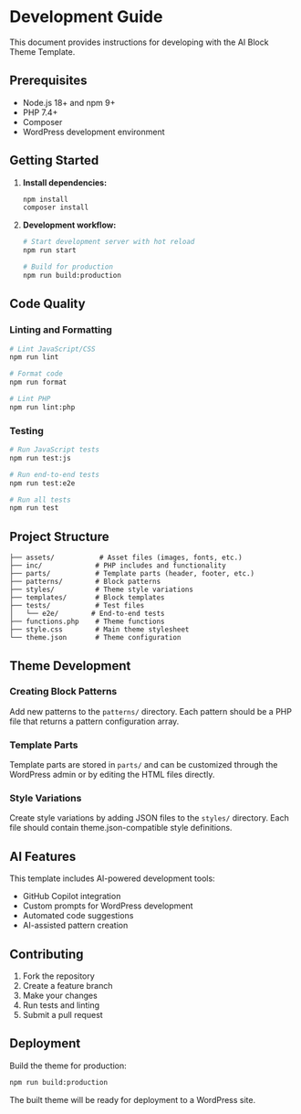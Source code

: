 # Development Guide

This document provides instructions for developing with the AI Block Theme Template.

## Prerequisites

- Node.js 18+ and npm 9+
- PHP 7.4+
- Composer
- WordPress development environment

## Getting Started

1. **Install dependencies:**
   ```bash
   npm install
   composer install
   ```

2. **Development workflow:**
   ```bash
   # Start development server with hot reload
   npm run start

   # Build for production
   npm run build:production
   ```

## Code Quality

### Linting and Formatting

```bash
# Lint JavaScript/CSS
npm run lint

# Format code
npm run format

# Lint PHP
npm run lint:php
```

### Testing

```bash
# Run JavaScript tests
npm run test:js

# Run end-to-end tests
npm run test:e2e

# Run all tests
npm run test
```

## Project Structure

```
├── assets/           # Asset files (images, fonts, etc.)
├── inc/             # PHP includes and functionality
├── parts/           # Template parts (header, footer, etc.)
├── patterns/        # Block patterns
├── styles/          # Theme style variations
├── templates/       # Block templates
├── tests/           # Test files
│   └── e2e/        # End-to-end tests
├── functions.php    # Theme functions
├── style.css        # Main theme stylesheet
└── theme.json       # Theme configuration
```

## Theme Development

### Creating Block Patterns

Add new patterns to the `patterns/` directory. Each pattern should be a PHP file that returns a pattern configuration array.

### Template Parts

Template parts are stored in `parts/` and can be customized through the WordPress admin or by editing the HTML files directly.

### Style Variations

Create style variations by adding JSON files to the `styles/` directory. Each file should contain theme.json-compatible style definitions.

## AI Features

This template includes AI-powered development tools:

- GitHub Copilot integration
- Custom prompts for WordPress development
- Automated code suggestions
- AI-assisted pattern creation

## Contributing

1. Fork the repository
2. Create a feature branch
3. Make your changes
4. Run tests and linting
5. Submit a pull request

## Deployment

Build the theme for production:

```bash
npm run build:production
```

The built theme will be ready for deployment to a WordPress site.
